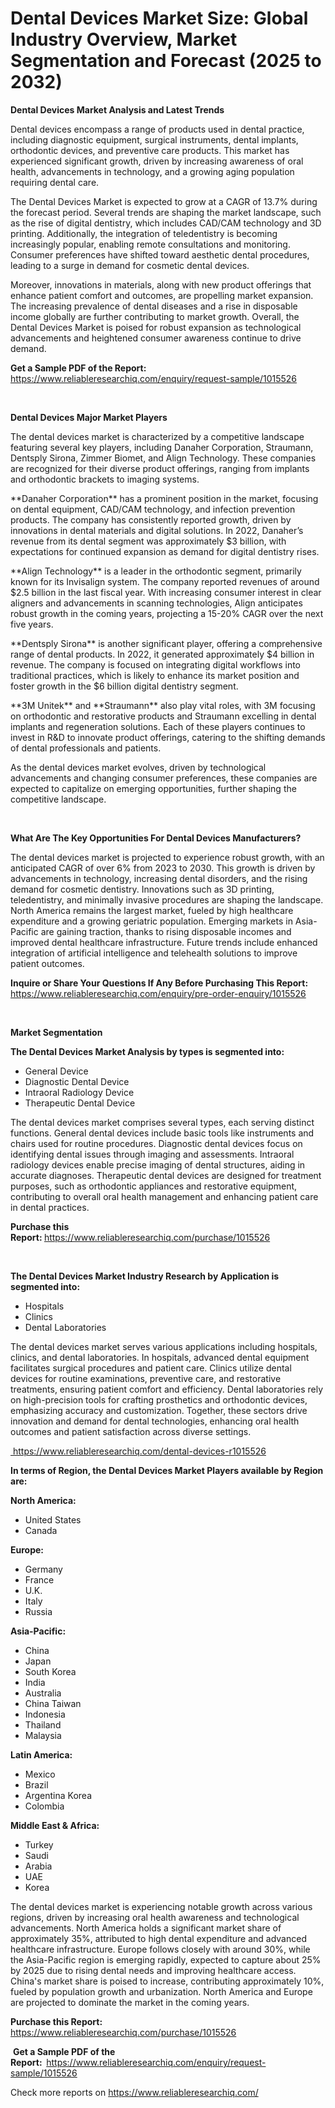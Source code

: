 <p><h1>Dental Devices Market Size: Global Industry Overview, Market Segmentation and Forecast (2025 to 2032)</h1></p><p><strong>Dental Devices Market Analysis and Latest Trends</strong></p>
<p><p>Dental devices encompass a range of products used in dental practice, including diagnostic equipment, surgical instruments, dental implants, orthodontic devices, and preventive care products. This market has experienced significant growth, driven by increasing awareness of oral health, advancements in technology, and a growing aging population requiring dental care.</p><p>The Dental Devices Market is expected to grow at a CAGR of 13.7% during the forecast period. Several trends are shaping the market landscape, such as the rise of digital dentistry, which includes CAD/CAM technology and 3D printing. Additionally, the integration of teledentistry is becoming increasingly popular, enabling remote consultations and monitoring. Consumer preferences have shifted toward aesthetic dental procedures, leading to a surge in demand for cosmetic dental devices.</p><p>Moreover, innovations in materials, along with new product offerings that enhance patient comfort and outcomes, are propelling market expansion. The increasing prevalence of dental diseases and a rise in disposable income globally are further contributing to market growth. Overall, the Dental Devices Market is poised for robust expansion as technological advancements and heightened consumer awareness continue to drive demand.</p></p>
<p><strong>Get a Sample PDF of the Report:&nbsp;</strong> <a href="https://www.reliableresearchiq.com/enquiry/request-sample/1015526?utm_campaign=3031&utm_medium=2&utm_source=Github&utm_content=ia&utm_term=03032025&utm_id=dental-devices">https://www.reliableresearchiq.com/enquiry/request-sample/1015526</a></p>
<p>&nbsp;</p>
<p><strong>Dental Devices Major Market Players</strong></p>
<p><p>The dental devices market is characterized by a competitive landscape featuring several key players, including Danaher Corporation, Straumann, Dentsply Sirona, Zimmer Biomet, and Align Technology. These companies are recognized for their diverse product offerings, ranging from implants and orthodontic brackets to imaging systems.</p><p>**Danaher Corporation** has a prominent position in the market, focusing on dental equipment, CAD/CAM technology, and infection prevention products. The company has consistently reported growth, driven by innovations in dental materials and digital solutions. In 2022, Danaher’s revenue from its dental segment was approximately $3 billion, with expectations for continued expansion as demand for digital dentistry rises.</p><p>**Align Technology** is a leader in the orthodontic segment, primarily known for its Invisalign system. The company reported revenues of around $2.5 billion in the last fiscal year. With increasing consumer interest in clear aligners and advancements in scanning technologies, Align anticipates robust growth in the coming years, projecting a 15-20% CAGR over the next five years.</p><p>**Dentsply Sirona** is another significant player, offering a comprehensive range of dental products. In 2022, it generated approximately $4 billion in revenue. The company is focused on integrating digital workflows into traditional practices, which is likely to enhance its market position and foster growth in the $6 billion digital dentistry segment.</p><p>**3M Unitek** and **Straumann** also play vital roles, with 3M focusing on orthodontic and restorative products and Straumann excelling in dental implants and regeneration solutions. Each of these players continues to invest in R&D to innovate product offerings, catering to the shifting demands of dental professionals and patients.</p><p>As the dental devices market evolves, driven by technological advancements and changing consumer preferences, these companies are expected to capitalize on emerging opportunities, further shaping the competitive landscape.</p></p>
<p>&nbsp;</p>
<p><strong>What Are The Key Opportunities For Dental Devices Manufacturers?</strong></p>
<p><p>The dental devices market is projected to experience robust growth, with an anticipated CAGR of over 6% from 2023 to 2030. This growth is driven by advancements in technology, increasing dental disorders, and the rising demand for cosmetic dentistry. Innovations such as 3D printing, teledentistry, and minimally invasive procedures are shaping the landscape. North America remains the largest market, fueled by high healthcare expenditure and a growing geriatric population. Emerging markets in Asia-Pacific are gaining traction, thanks to rising disposable incomes and improved dental healthcare infrastructure. Future trends include enhanced integration of artificial intelligence and telehealth solutions to improve patient outcomes.</p></p>
<p><strong>Inquire or Share Your Questions If Any Before Purchasing This Report:</strong> <a href="https://www.reliableresearchiq.com/enquiry/pre-order-enquiry/1015526?utm_campaign=3031&utm_medium=2&utm_source=Github&utm_content=ia&utm_term=03032025&utm_id=dental-devices">https://www.reliableresearchiq.com/enquiry/pre-order-enquiry/1015526</a></p>
<p>&nbsp;</p>
<p><strong>Market Segmentation</strong></p>
<p><strong>The Dental Devices Market Analysis by types is segmented into:</strong></p>
<p><ul><li>General Device</li><li>Diagnostic Dental Device</li><li>Intraoral Radiology Device</li><li>Therapeutic Dental Device</li></ul></p>
<p><p>The dental devices market comprises several types, each serving distinct functions. General dental devices include basic tools like instruments and chairs used for routine procedures. Diagnostic dental devices focus on identifying dental issues through imaging and assessments. Intraoral radiology devices enable precise imaging of dental structures, aiding in accurate diagnoses. Therapeutic dental devices are designed for treatment purposes, such as orthodontic appliances and restorative equipment, contributing to overall oral health management and enhancing patient care in dental practices.</p></p>
<p><strong>Purchase this Report:&nbsp;</strong><a href="https://www.reliableresearchiq.com/purchase/1015526?utm_campaign=3031&utm_medium=2&utm_source=Github&utm_content=ia&utm_term=03032025&utm_id=dental-devices">https://www.reliableresearchiq.com/purchase/1015526</a></p>
<p>&nbsp;</p>
<p><strong>The Dental Devices Market Industry Research by Application is segmented into:</strong></p>
<p><ul><li>Hospitals</li><li>Clinics</li><li>Dental Laboratories</li></ul></p>
<p><p>The dental devices market serves various applications including hospitals, clinics, and dental laboratories. In hospitals, advanced dental equipment facilitates surgical procedures and patient care. Clinics utilize dental devices for routine examinations, preventive care, and restorative treatments, ensuring patient comfort and efficiency. Dental laboratories rely on high-precision tools for crafting prosthetics and orthodontic devices, emphasizing accuracy and customization. Together, these sectors drive innovation and demand for dental technologies, enhancing oral health outcomes and patient satisfaction across diverse settings.</p></p>
<p><a href="https://www.reliableresearchiq.com/dental-devices-r1015526?utm_campaign=3031&utm_medium=2&utm_source=Github&utm_content=ia&utm_term=03032025&utm_id=dental-devices">&nbsp;https://www.reliableresearchiq.com/dental-devices-r1015526</a></p>
<p><strong>In terms of Region, the Dental Devices Market Players available by Region are:</strong></p>
<p>
    <p> <strong> North America: </strong>
        <ul>
            <li>United States</li>
            <li>Canada</li>
        </ul>
        </p> 
    <p> <strong> Europe: </strong>
        <ul>
            <li>Germany</li>
            <li>France</li>
            <li>U.K.</li>
            <li>Italy</li>
            <li>Russia</li>
        </ul>
        </p> 
    <p> <strong> Asia-Pacific: </strong>
        <ul>
            <li>China</li>
            <li>Japan</li>
            <li>South Korea</li>
            <li>India</li>
            <li>Australia</li>
            <li>China Taiwan</li>
            <li>Indonesia</li>
            <li>Thailand</li>
            <li>Malaysia</li>
        </ul>
        </p> 
    <p> <strong> Latin America: </strong>
        <ul>
            <li>Mexico</li>
            <li>Brazil</li>
            <li>Argentina Korea</li>
            <li>Colombia</li>
        </ul>
        </p> 
    <p> <strong> Middle East & Africa: </strong>
        <ul>
            <li>Turkey</li>
            <li>Saudi</li>
            <li>Arabia</li>
            <li>UAE</li>
            <li>Korea</li>
        </ul>
    </p>
    </p>
<p><p>The dental devices market is experiencing notable growth across various regions, driven by increasing oral health awareness and technological advancements. North America holds a significant market share of approximately 35%, attributed to high dental expenditure and advanced healthcare infrastructure. Europe follows closely with around 30%, while the Asia-Pacific region is emerging rapidly, expected to capture about 25% by 2025 due to rising dental needs and improving healthcare access. China's market share is poised to increase, contributing approximately 10%, fueled by population growth and urbanization. North America and Europe are projected to dominate the market in the coming years.</p></p>
<p><strong>Purchase this Report: </strong><a href="https://www.reliableresearchiq.com/purchase/1015526?utm_campaign=3031&utm_medium=2&utm_source=Github&utm_content=ia&utm_term=03032025&utm_id=dental-devices">https://www.reliableresearchiq.com/purchase/1015526</a></p>
<p>&nbsp;<strong>Get a Sample PDF of the Report:&nbsp;&nbsp;</strong><a href="https://www.reliableresearchiq.com/enquiry/request-sample/1015526?utm_campaign=3031&utm_medium=2&utm_source=Github&utm_content=ia&utm_term=03032025&utm_id=dental-devices">https://www.reliableresearchiq.com/enquiry/request-sample/1015526</a></p>
<p><strong></strong></p>
<p>Check more reports on <a href="https://www.reliableresearchiq.com/?utm_campaign=3031&utm_medium=2&utm_source=Github&utm_content=ia&utm_term=03032025&utm_id=dental-devices">https://www.reliableresearchiq.com/</a></p>